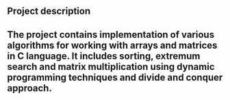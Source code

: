 ## Project description
## The project contains implementation of various algorithms for working with arrays and matrices in C language. It includes sorting, extremum search and matrix multiplication using dynamic programming techniques and divide and conquer approach.
